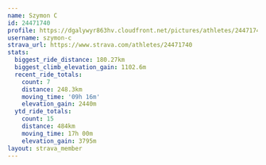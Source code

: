 ```yaml
---
name: Szymon C
id: 24471740
profile: https://dgalywyr863hv.cloudfront.net/pictures/athletes/24471740/7213253/3/large.jpg
username: szymon-c
strava_url: https://www.strava.com/athletes/24471740
stats:
  biggest_ride_distance: 180.27km
  biggest_climb_elevation_gain: 1102.6m
  recent_ride_totals:
    count: 7
    distance: 248.3km
    moving_time: '09h 16m'
    elevation_gain: 2440m
  ytd_ride_totals:
    count: 15
    distance: 484km
    moving_time: 17h 00m
    elevation_gain: 3795m
layout: strava_member
--- 
```

